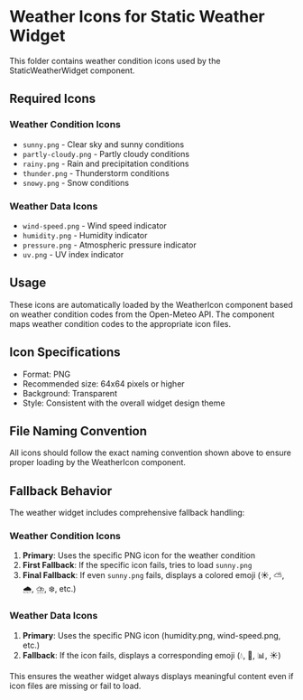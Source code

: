 # Weather Icons for Static Weather Widget

This folder contains weather condition icons used by the StaticWeatherWidget component.

## Required Icons

### Weather Condition Icons
- `sunny.png` - Clear sky and sunny conditions
- `partly-cloudy.png` - Partly cloudy conditions  
- `rainy.png` - Rain and precipitation conditions
- `thunder.png` - Thunderstorm conditions
- `snowy.png` - Snow conditions

### Weather Data Icons
- `wind-speed.png` - Wind speed indicator
- `humidity.png` - Humidity indicator
- `pressure.png` - Atmospheric pressure indicator
- `uv.png` - UV index indicator

## Usage

These icons are automatically loaded by the WeatherIcon component based on weather condition codes from the Open-Meteo API. The component maps weather condition codes to the appropriate icon files.

## Icon Specifications

- Format: PNG
- Recommended size: 64x64 pixels or higher
- Background: Transparent
- Style: Consistent with the overall widget design theme

## File Naming Convention

All icons should follow the exact naming convention shown above to ensure proper loading by the WeatherIcon component.

## Fallback Behavior

The weather widget includes comprehensive fallback handling:

### Weather Condition Icons
1. **Primary**: Uses the specific PNG icon for the weather condition
2. **First Fallback**: If the specific icon fails, tries to load `sunny.png`
3. **Final Fallback**: If even `sunny.png` fails, displays a colored emoji (☀️, ⛅, 🌧️, ⛈️, ❄️, etc.)

### Weather Data Icons
1. **Primary**: Uses the specific PNG icon (humidity.png, wind-speed.png, etc.)
2. **Fallback**: If the icon fails, displays a corresponding emoji (💧, 💨, 📊, ☀️)

This ensures the weather widget always displays meaningful content even if icon files are missing or fail to load.
